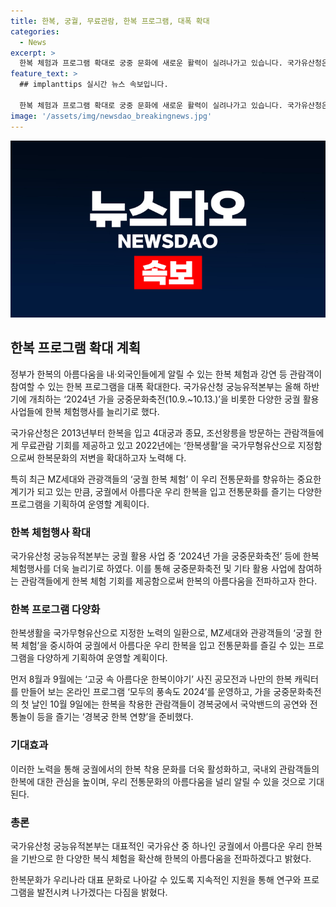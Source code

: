 ```yaml
---
title: 한복, 궁궐, 무료관람, 한복 프로그램, 대폭 확대
categories:
  - News
excerpt: >
  한복 체험과 프로그램 확대로 궁중 문화에 새로운 활력이 실려나가고 있습니다. 국가유산청은 올해 하반기 궁궐 활용 사업을 통해 한복 체험행사를 늘리고 있습니다. 특히 MZ세대와 관광객들을 위해 전통적 한복을 통해 한국의 아름다운 문화를 경험할 수 있는 프로그램을 기획하고 있습니다. 또한 한복생활을 주제로 한 다양한 행사와 한복 입기 행사 등을 통해 궁궐에서의 한복 착용 문화를 더욱 활성화할 예정입니다. 에너지 넘치는 한복 프로그램으로 더 많은 이들이 궁중 문화를 체험하고 관심을 가질 수 있도록 하고 있으며, 이에 관련하여 국가유산청이 다양한 방법으로 지원해 나갈 예정입니다.
feature_text: >
  ## implanttips 실시간 뉴스 속보입니다.

  한복 체험과 프로그램 확대로 궁중 문화에 새로운 활력이 실려나가고 있습니다. 국가유산청은 올해 하반기 궁궐 활용 사업을 통해 한복 체험행사를 늘리고 있습니다. 특히 MZ세대와 관광객들을 위해 전통적 한복을 통해 한국의 아름다운 문화를 경험할 수 있는 프로그램을 기획하고 있습니다. 또한 한복생활을 주제로 한 다양한 행사와 한복 입기 행사 등을 통해 궁궐에서의 한복 착용 문화를 더욱 활성화할 예정입니다. 에너지 넘치는 한복 프로그램으로 더 많은 이들이 궁중 문화를 체험하고 관심을 가질 수 있도록 하고 있으며, 이에 관련하여 국가유산청이 다양한 방법으로 지원해 나갈 예정입니다.
image: '/assets/img/newsdao_breakingnews.jpg'
---
```


<p><img src="/assets/img/newsdao_breakingnews.jpg" alt="implanttips 속보" /></p>

<h2 data-ke-size="size26">한복 프로그램 확대 계획</h2>

<p data-ke-size="size16">정부가 한복의 아름다움을 내·외국인들에게 알릴 수 있는 한복 체험과 강연 등 관람객이 참여할 수 있는 한복 프로그램을 대폭 확대한다. 국가유산청 궁능유적본부는 올해 하반기에 개최하는 ‘2024년 가을 궁중문화축전(10.9.~10.13.)’을 비롯한 다양한 궁궐 활용 사업들에 한복 체험행사를 늘리기로 했다.</p>

<p data-ke-size="size16">국가유산청은 2013년부터 한복을 입고 4대궁과 종묘, 조선왕릉을 방문하는 관람객들에게 무료관람 기회를 제공하고 있고 2022년에는 ‘한복생활’을 국가무형유산으로 지정함으로써 한복문화의 저변을 확대하고자 노력해 다.</p>

<p data-ke-size="size16">특히 최근 MZ세대와 관광객들의 ‘궁궐 한복 체험’ 이 우리 전통문화를 향유하는 중요한 계기가 되고 있는 만큼, 궁궐에서 아름다운 우리 한복을 입고 전통문화를 즐기는 다양한 프로그램을 기획하여 운영할 계획이다.</p>

<h3 data-ke-size="size24">한복 체험행사 확대</h3>

<p data-ke-size="size16">국가유산청 궁능유적본부는 궁궐 활용 사업 중 ‘2024년 가을 궁중문화축전’ 등에 한복 체험행사를 더욱 늘리기로 하였다. 이를 통해 궁중문화축전 및 기타 활용 사업에 참여하는 관람객들에게 한복 체험 기회를 제공함으로써 한복의 아름다움을 전파하고자 한다.</p>

<h3 data-ke-size="size24">한복 프로그램 다양화</h3>

<p data-ke-size="size16">한복생활을 국가무형유산으로 지정한 노력의 일환으로, MZ세대와 관광객들의 ‘궁궐 한복 체험’을 중시하여 궁궐에서 아름다운 우리 한복을 입고 전통문화를 즐길 수 있는 프로그램을 다양하게 기획하여 운영할 계획이다.</p>

<p data-ke-size="size16">먼저 8월과 9월에는 ‘고궁 속 아름다운 한복이야기’ 사진 공모전과 나만의 한복 캐릭터를 만들어 보는 온라인 프로그램 ‘모두의 풍속도 2024’를 운영하고, 가을 궁중문화축전의 첫 날인 10월 9일에는 한복을 착용한 관람객들이 경복궁에서 국악밴드의 공연와 전통놀이 등을 즐기는 ‘경복궁 한복 연향’을 준비했다.</p>

<h3 data-ke-size="size24">기대효과</h3>

<p data-ke-size="size16">이러한 노력을 통해 궁궐에서의 한복 착용 문화를 더욱 활성화하고, 국내외 관람객들의 한복에 대한 관심을 높이며, 우리 전통문화의 아름다움을 널리 알릴 수 있을 것으로 기대된다.</p>

<h3 data-ke-size="size24">총론</h3>

<p data-ke-size="size16">국가유산청 궁능유적본부는 대표적인 국가유산 중 하나인 궁궐에서 아름다운 우리 한복을 기반으로 한 다양한 복식 체험을 확산해 한복의 아름다움을 전파하겠다고 밝혔다.</p>

<p data-ke-size="size16">한복문화가 우리나라 대표 문화로 나아갈 수 있도록 지속적인 지원을 통해 연구와 프로그램을 발전시켜 나가겠다는 다짐을 밝혔다.</p>

